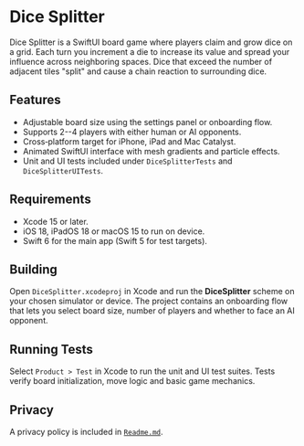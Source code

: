 # Dice Splitter

Dice Splitter is a SwiftUI board game where players claim and grow dice on a grid. Each turn you increment a die to increase its value and spread your influence across neighboring spaces. Dice that exceed the number of adjacent tiles "split" and cause a chain reaction to surrounding dice.

## Features

- Adjustable board size using the settings panel or onboarding flow.
- Supports 2--4 players with either human or AI opponents.
- Cross‑platform target for iPhone, iPad and Mac Catalyst.
- Animated SwiftUI interface with mesh gradients and particle effects.
- Unit and UI tests included under `DiceSplitterTests` and `DiceSplitterUITests`.

## Requirements

- Xcode 15 or later.
- iOS 18, iPadOS 18 or macOS 15 to run on device.
- Swift 6 for the main app (Swift 5 for test targets).

## Building

Open `DiceSplitter.xcodeproj` in Xcode and run the **DiceSplitter** scheme on your chosen simulator or device. The project contains an onboarding flow that lets you select board size, number of players and whether to face an AI opponent.

## Running Tests

Select `Product > Test` in Xcode to run the unit and UI test suites. Tests verify board initialization, move logic and basic game mechanics.

## Privacy

A privacy policy is included in [`Readme.md`](Readme.md).
